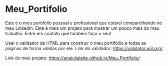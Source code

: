 # Meu_Portifolio
 Este é o meu portifólio pessoal e profissional que estarei compartilhando no meu Linkedin. Este é mais um projeto para mostrar um pouco mais do meu trabalho. Entre em contato que também faço o seu!
 
 Usei o validador de HTML para construir o meu portifóilio e todas as páginas de forma válidas por ele.
 Link do validador: https://validator.w3.org/

 Link do meu projeto:  https://anajulialeite.github.io/Meu_Portifolio/
